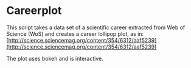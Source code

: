 # Careerplot
This script takes a data set of a scientific career extracted from Web of Science (WoS) and creates a career lollipop plot, as in: [http://science.sciencemag.org/content/354/6312/aaf5239](http://science.sciencemag.org/content/354/6312/aaf5239)

The plot uses bokeh and is interactive.
